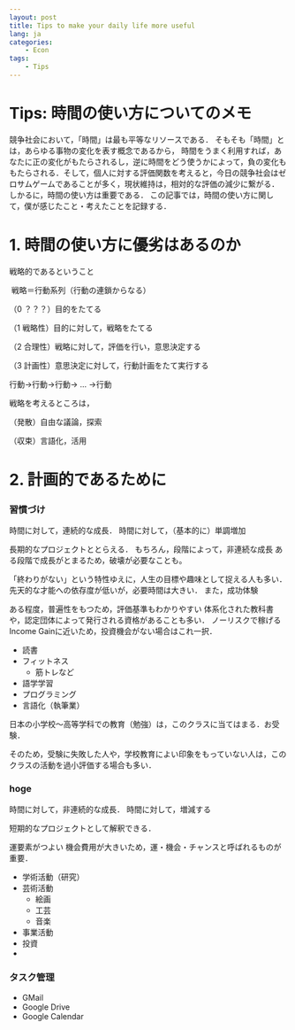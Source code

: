 ```yaml
---
layout: post
title: Tips to make your daily life more useful
lang: ja
categories:
    - Econ
tags:
    - Tips
---
```


# Tips: 時間の使い方についてのメモ

競争社会において，「時間」は最も平等なリソースである．
そもそも「時間」とは，あらゆる事物の変化を表す概念であるから，
時間をうまく利用すれば，あなたに正の変化がもたらされるし，逆に時間をどう使うかによって，負の変化ももたらされる．そして，個人に対する評価関数を考えると，今日の競争社会はゼロサムゲームであることが多く，現状維持は，相対的な評価の減少に繋がる．
しかるに，時間の使い方は重要である．
この記事では，時間の使い方に関して，僕が感じたこと・考えたことを記録する．


# 1. 時間の使い方に優劣はあるのか

戦略的であるということ

​	戦略＝行動系列（行動の連鎖からなる）





（0 ？？？）目的をたてる





（1 戦略性）目的に対して，戦略をたてる

（2 合理性）戦略に対して，評価を行い，意思決定する

（3 計画性）意思決定に対して，行動計画をたて実行する



行動→行動→行動→ ... →行動



戦略を考えるところは，

（発散）自由な議論，探索

（収束）言語化，活用





# 2. 計画的であるために

### 習慣づけ

時間に対して，連続的な成長．
時間に対して，（基本的に）単調増加

長期的なプロジェクトととらえる．
もちろん，段階によって，非連続な成長
ある段階で成長がとまるため，破壊が必要なことも。

「終わりがない」という特性ゆえに，人生の目標や趣味として捉える人も多い．
先天的な才能への依存度が低いが，必要時間は大きい．
また，成功体験

ある程度，普遍性をもつため，評価基準もわかりやすい
体系化された教科書や，認定団体によって発行される資格があることも多い．
ノーリスクで稼げるIncome Gainに近いため，投資機会がない場合はこれ一択．


- 読書
- フィットネス
	- 筋トレなど
- 語学学習
- プログラミング
- 言語化（執筆業）



日本の小学校～高等学科での教育（勉強）は，このクラスに当てはまる．お受験．

そのため，受験に失敗した人や，学校教育によい印象をもっていない人は，このクラスの活動を過小評価する場合も多い．




### hoge

時間に対して，非連続的な成長．
時間に対して，増減する

短期的なプロジェクトとして解釈できる．

運要素がつよい
機会費用が大きいため，運・機会・チャンスと呼ばれるものが重要．

- 学術活動（研究）
- 芸術活動
	- 絵画
	- 工芸
	- 音楽
- 事業活動
- 投資
- 







### タスク管理

- GMail
- Google Drive
- Google Calendar

### 









